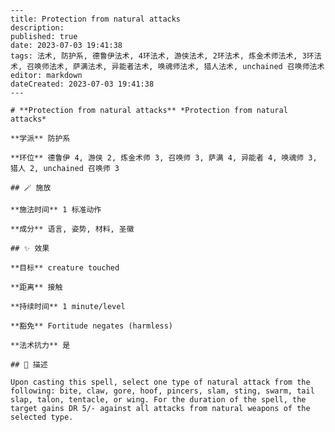 
    ---
    title: Protection from natural attacks
    description: 
    published: true
    date: 2023-07-03 19:41:38
    tags: 法术, 防护系, 德鲁伊法术, 4环法术, 游侠法术, 2环法术, 炼金术师法术, 3环法术, 召唤师法术, 萨满法术, 异能者法术, 唤魂师法术, 猎人法术, unchained 召唤师法术
    editor: markdown
    dateCreated: 2023-07-03 19:41:38
    ---

    # **Protection from natural attacks** *Protection from natural attacks*

    **学派** 防护系 

    **环位** 德鲁伊 4, 游侠 2, 炼金术师 3, 召唤师 3, 萨满 4, 异能者 4, 唤魂师 3, 猎人 2, unchained 召唤师 3

    ## 🪄 施放

    **施法时间** 1 标准动作

    **成分** 语言, 姿势, 材料, 圣徽

    ## ✨ 效果 

    **目标** creature touched 

    **距离** 接触  

    **持续时间** 1 minute/level 

    **豁免** Fortitude negates (harmless)

    **法术抗力** 是

    ## 📖 描述

    Upon casting this spell, select one type of natural attack from the following: bite, claw, gore, hoof, pincers, slam, sting, swarm, tail slap, talon, tentacle, or wing. For the duration of the spell, the target gains DR 5/- against all attacks from natural weapons of the selected type.
    